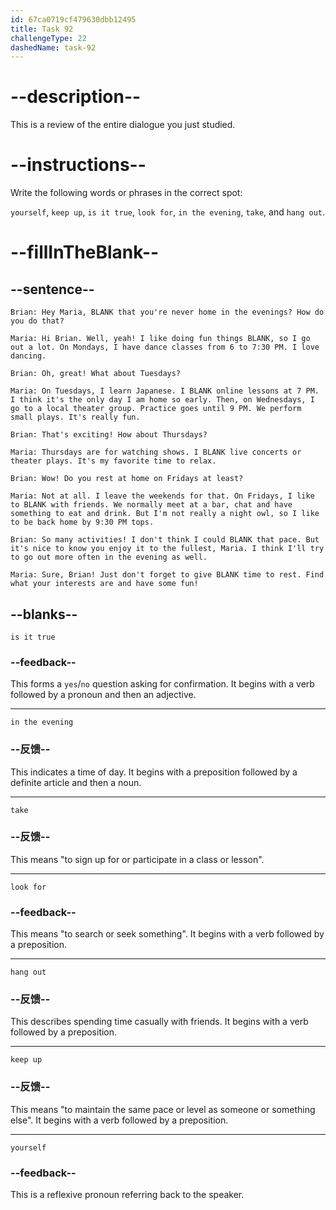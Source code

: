 ```yaml
---
id: 67ca0719cf479630dbb12495
title: Task 92
challengeType: 22
dashedName: task-92
---
```


<!-- REVIEW -->

# --description--

This is a review of the entire dialogue you just studied.

# --instructions--

Write the following words or phrases in the correct spot:

`yourself`, `keep up`, `is it true`, `look for`, `in the evening`, `take`, and `hang out`.

# --fillInTheBlank--

## --sentence--

`Brian: Hey Maria, BLANK that you're never home in the evenings? How do you do that?`

`Maria: Hi Brian. Well, yeah! I like doing fun things BLANK, so I go out a lot. On Mondays, I have dance classes from 6 to 7:30 PM. I love dancing.`

`Brian: Oh, great! What about Tuesdays?`

`Maria: On Tuesdays, I learn Japanese. I BLANK online lessons at 7 PM. I think it's the only day I am home so early. Then, on Wednesdays, I go to a local theater group. Practice goes until 9 PM. We perform small plays. It's really fun.`

`Brian: That's exciting! How about Thursdays?`

`Maria: Thursdays are for watching shows. I BLANK live concerts or theater plays. It's my favorite time to relax.`

`Brian: Wow! Do you rest at home on Fridays at least?`

`Maria: Not at all. I leave the weekends for that. On Fridays, I like to BLANK with friends. We normally meet at a bar, chat and have something to eat and drink. But I'm not really a night owl, so I like to be back home by 9:30 PM tops.`

`Brian: So many activities! I don't think I could BLANK that pace. But it's nice to know you enjoy it to the fullest, Maria. I think I'll try to go out more often in the evening as well.`

`Maria: Sure, Brian! Just don't forget to give BLANK time to rest. Find what your interests are and have some fun!`

## --blanks--

`is it true`

### --feedback--

This forms a `yes`/`no` question asking for confirmation. It begins with a verb followed by a pronoun and then an adjective.

---

`in the evening`

### --反馈--

This indicates a time of day. It begins with a preposition followed by a definite article and then a noun.

---

`take`

### --反馈--

This means "to sign up for or participate in a class or lesson".

---

`look for`

### --feedback--

This means "to search or seek something". It begins with a verb followed by a preposition.

---

`hang out`

### --反馈--

This describes spending time casually with friends. It begins with a verb followed by a preposition.

---

`keep up`

### --反馈--

This means "to maintain the same pace or level as someone or something else". It begins with a verb followed by a preposition.

---

`yourself`

### --feedback--

This is a reflexive pronoun referring back to the speaker. 
